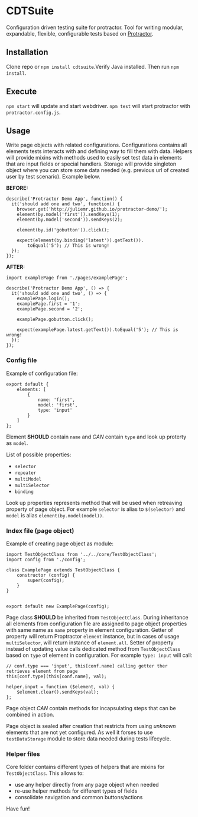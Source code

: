 # CDTSuite
Configuration driven testing suite for protractor. Tool for writing modular, expandable, flexible, configurable tests based on [Protractor](https://github.com/angular/protractor).

## Installation
Clone repo or `npm install cdtsuite`.Verify Java installed. Then run `npm install`.

## Execute
`npm start` will update and start webdriver. `npm test` will start protractor with `protractor.config.js`.

## Usage
Write page objects with related configurations. Configurations contains all elements tests interacts with and defining way to fill them with data. Helpers will provide mixins with methods used to easily set test data in elements that are input fields or special handlers. Storage will provide singleton object where you can store some data needed (e.g. previous url of created user by test scenario). Example below.

**BEFORE:**
```
describe('Protractor Demo App', function() {
  it('should add one and two', function() {
    browser.get('http://juliemr.github.io/protractor-demo/');
    element(by.model('first')).sendKeys(1);
    element(by.model('second')).sendKeys(2);

    element(by.id('gobutton')).click();

    expect(element(by.binding('latest')).getText()).
        toEqual('5'); // This is wrong!
  });
});
```
**AFTER:**
```
import examplePage from './pages/examplePage';

describe('Protractor Demo App', () => {
  it('should add one and two', () => {
    examplePage.login();
    examplePage.first = '1';
    examplePage.second = '2';

    examplePage.gobutton.click();

    expect(examplePage.latest.getText()).toEqual('5'); // This is wrong!
  });
});
```

### Config file
Example of configuration file:
```
export default {
    elements: [
        {
            name: 'first',
            model: 'first',
            type: 'input'
        }
    ]
};
```
Element **SHOULD** contain `name` and *CAN* contain `type` and look up proterty as `model`.

List of possible properties:
- `selector`
- `repeater`
- `multiModel`
- `multiSelector`
- `binding`

Look up properties represents method that will be used when retreaving property of page object. For example `selector` is alias to `$(selector)` and `model` is alias `element(by.model(model))`.

### Index file (page object)
Example of creating page object as module:
```
import TestObjectClass from '../../core/TestObjectClass';
import config from './config';

class ExamplePage extends TestObjectClass {
    constructor (config) {
        super(config);
    }
}


export default new ExamplePage(config);
```
Page class **SHOULD** be inherited from `TestObjectClass`. During inheritance all elements from configuration file are assigned to page object properties with same name as `name` property in element configuration.
Getter of property will return Proptractor `element` instance, but in cases of usage `multiSelector`, will return instance of `element.all`.
Setter of property instead of updating value calls dedicated method from `TestObjectClass` based on `type` of element in configuration. For example `type: input` will call:
```
// conf.type === 'input', this[conf.name] calling getter ther retrieves element from page
this[conf.type](this[conf.name], val);
```
```
helper.input = function ($element, val) {
    $element.clear().sendKeys(val);
};
```
Page object *CAN* contain methods for incapsulating steps that can be combined in action.

Page object is sealed after creation that restricts from using *unknown* elements that are not yet configured. As well it forses to use `testDataStorage` module to store data needed during tests lifecycle.

### Helper files
Core folder contains different types of helpers that are mixins for `TestObjectClass`. This allows to:
- use any helper directly from any page object when needed
- re-use helper methods for different types of fields
- consolidate navigation and common buttons/actions

Have fun!
